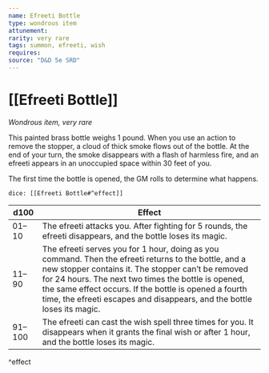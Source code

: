 ```yaml
---
name: Efreeti Bottle
type: wondrous item
attunement: 
rarity: very rare
tags: summon, efreeti, wish
requires: 
source: "D&D 5e SRD"
---
```

# [[Efreeti Bottle]]

*Wondrous item, very rare*

This painted brass bottle weighs 1 pound. When you use an action to remove the stopper, a cloud of thick smoke flows out of the bottle. At the end of your turn, the smoke disappears with a flash of harmless fire, and an efreeti appears in an unoccupied space within 30 feet of you.

The first time the bottle is opened, the GM rolls to determine what happens.

`dice: [[Efreeti Bottle#^effect]]`

| d100   | Effect                                                                                                                                                                                                                                                                                                                                                 |
|--------|--------------------------------------------------------------------------------------------------------------------------------------------------------------------------------------------------------------------------------------------------------------------------------------------------------------------------------------------------------|
| 01–10  | The efreeti attacks you. After fighting for 5 rounds, the efreeti disappears, and the bottle loses its magic.                                                                                                                                                                                                                                          |
| 11–90  | The efreeti serves you for 1 hour, doing as you command. Then the efreeti returns to the bottle, and a new stopper contains it. The stopper can’t be removed for 24 hours. The next two times the bottle is opened, the same effect occurs. If the bottle is opened a fourth time, the efreeti escapes and disappears, and the bottle loses its magic. |
| 91–100 | The efreeti can cast the wish spell three times for you. It disappears when it grants the final wish or after 1 hour, and the bottle loses its magic.                                                                                                                                                                                                  |
^effect